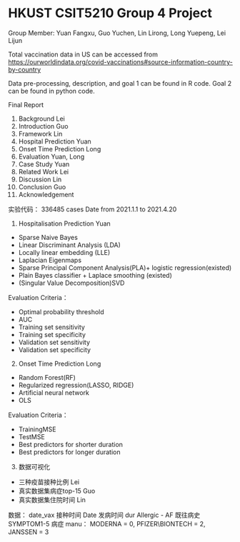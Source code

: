 #  HKUST CSIT5210 Group 4 Project  
Group Member: Yuan Fangxu, Guo Yuchen, Lin Lirong, Long Yuepeng, Lei Lijun


 Total vaccination data in US can be accessed from https://ourworldindata.org/covid-vaccinations#source-information-country-by-country
 
 Data pre-processing, description, and goal 1 can be found in R code. Goal 2 can be found in python code. 

Final Report
1. Background  Lei
2. Introduction  Guo
3. Framework Lin
4. Hospital Prediction   Yuan
5. Onset Time Prediction   Long
6. Evaluation  Yuan, Long
7. Case Study  Yuan
8. Related Work  Lei
9. Discussion  Lin
10. Conclusion  Guo
11. Acknowledgement  


实验代码：
336485 cases Date from 2021.1.1 to 2021.4.20
1. Hospitalisation Prediction  Yuan
* Sparse Naive Bayes
* Linear Discriminant Analysis (LDA)
* Locally linear embedding (LLE)
* Laplacian Eigenmaps
* Sparse Principal Component Analysis(PLA)+ logistic regression(existed)
* Plain Bayes classifier + Laplace smoothing (existed)
* (Singular Value Decomposition)SVD

Evaluation Criteria： 
* Optimal probability threshold 
* AUC 
* Training set sensitivity 
* Training set specificity 
* Validation set sensitivity 
* Validation set specificity

2. Onset Time Prediction   Long


* Random Forest(RF)
* Regularized regression(LASSO, RIDGE)
* Artificial neural network
* OLS

Evaluation Criteria：
* TrainingMSE
* TestMSE 
* Best predictors for shorter duration 
* Best predictors for longer duration

3. 数据可视化
* 三种疫苗接种比例  Lei
* 真实数据集病症top-15   Guo
* 真实数据集住院时间  Lin

数据：
date_vax 接种时间 
Date 发病时间
dur 
Allergic - AF 既往病史
SYMPTOM1-5 病症
manu： MODERNA = 0, PFIZER\BIONTECH = 2, JANSSEN = 3


